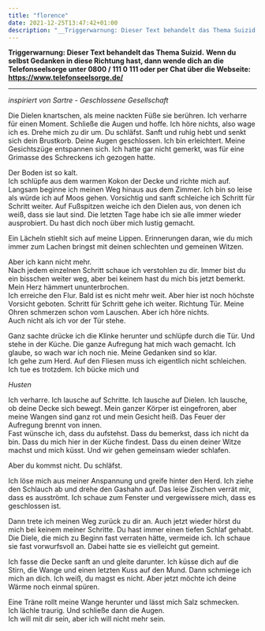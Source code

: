```yaml
---
title: "florence"
date: 2021-12-25T13:47:42+01:00
description: "__Triggerwarnung: Dieser Text behandelt das Thema Suizid.__"
---
```


__Triggerwarnung: Dieser Text behandelt das Thema Suizid.__ __Wenn du selbst Gedanken in diese Richtung hast, dann wende dich an die Telefonseelsorge unter  0800 / 111 0 111 oder per Chat über die Webseite: https://www.telefonseelsorge.de/__

-------------------------

_inspiriert von Sartre -  Geschlossene Gesellschaft_

Die Dielen knartschen, als meine nackten Füße sie berühren. Ich verharre für einen Moment. Schließe die Augen und hoffe. Ich höre nichts, also wage ich es. Drehe mich zu dir um. Du schläfst. Sanft und ruhig hebt und senkt sich dein Brustkorb. Deine Augen geschlossen. Ich bin erleichtert. Meine Gesichtszüge entspannen sich. Ich hatte gar nicht gemerkt, was für eine Grimasse des Schreckens ich gezogen hatte.

Der Boden ist so kalt.\
Ich schlüpfe aus dem warmen Kokon der Decke und richte mich auf. Langsam beginne ich meinen Weg hinaus aus dem Zimmer. Ich bin so leise als würde ich auf Moos gehen. Vorsichtig und sanft schleiche ich Schritt für Schritt weiter. Auf Fußspitzen weiche ich den Dielen aus, von denen ich weiß, dass sie laut sind. Die letzten Tage habe ich sie alle immer wieder ausprobiert. Du hast dich noch über mich lustig gemacht.

Ein Lächeln stiehlt sich auf meine Lippen. Erinnerungen daran, wie du mich immer zum Lachen bringst mit deinen schlechten und gemeinen Witzen.

Aber ich kann nicht mehr.\
Nach jedem einzelnen Schritt schaue ich verstohlen zu dir. Immer bist du ein bisschen weiter weg, aber bei keinem hast du mich bis jetzt bemerkt.\
Mein Herz hämmert ununterbrochen.\
Ich erreiche den Flur. Bald ist es nicht mehr weit. Aber hier ist noch höchste Vorsicht geboten. Schritt für Schritt gehe ich weiter. Richtung Tür. Meine Ohren schmerzen schon vom Lauschen. Aber ich höre nichts.\
Auch nicht als ich vor der Tür stehe.

Ganz sachte drücke ich die Klinke herunter und schlüpfe durch die Tür. Und stehe in der Küche. Die ganze Aufregung hat mich wach gemacht. Ich glaube, so wach war ich noch nie. Meine Gedanken sind so klar.\
Ich gehe zum Herd. Auf den Fliesen muss ich eigentlich nicht schleichen. Ich tue es trotzdem. Ich bücke mich und 

*Husten*

Ich verharre. Ich lausche auf Schritte. Ich lausche auf Dielen. Ich lausche, ob deine Decke sich bewegt. Mein ganzer Körper ist eingefroren, aber meine Wangen sind ganz rot und mein Gesicht heiß. Das Feuer der Aufregung brennt von innen.\
Fast wünsche ich, dass du aufstehst. Dass du bemerkst, dass ich nicht da bin. Dass du mich hier in der Küche findest. Dass du einen deiner Witze machst und mich küsst. Und wir gehen gemeinsam wieder schlafen. 

Aber du kommst nicht. Du schläfst.

Ich löse mich aus meiner Anspannung und greife hinter den Herd. Ich ziehe den Schlauch ab und drehe den Gashahn auf. Das leise Zischen verrät mir, dass es ausströmt. Ich schaue zum Fenster und vergewissere mich, dass es geschlossen ist.

Dann trete ich meinen Weg zurück zu dir an. Auch jetzt wieder hörst du mich bei keinem meiner Schritte. Du hast immer einen tiefen Schlaf gehabt. Die Diele, die mich zu Beginn fast verraten hätte, vermeide ich. Ich schaue sie fast vorwurfsvoll an. Dabei hatte sie es vielleicht gut gemeint.

Ich fasse die Decke sanft an und gleite darunter. Ich küsse dich auf die Stirn, die Wange und einen letzten Kuss auf den Mund. Dann schmiege ich mich an dich. Ich weiß, du magst es nicht. Aber jetzt möchte ich deine Wärme noch einmal spüren.

Eine Träne rollt meine Wange herunter und lässt mich Salz schmecken.\
Ich lächle traurig. Und schließe dann die Augen. \
Ich will mit dir sein, aber ich will nicht mehr sein.
